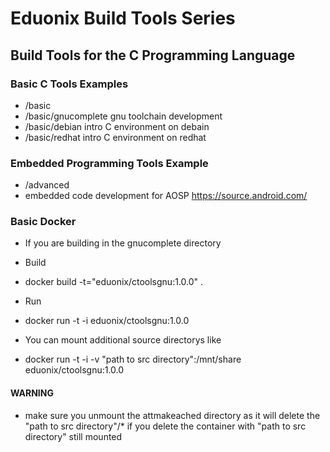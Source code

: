 # Eduonix Build Tools Series

## Build Tools for the C Programming Language

### Basic C Tools Examples
- /basic
- /basic/gnucomplete gnu toolchain development
- /basic/debian  intro C environment on debain
- /basic/redhat  intro C environment on redhat


### Embedded Programming Tools Example
- /advanced
- embedded code development for AOSP  https://source.android.com/



### Basic Docker
- If you are building in the gnucomplete directory

- Build
- docker build -t="eduonix/ctoolsgnu:1.0.0" .

- Run
- docker run -t -i  eduonix/ctoolsgnu:1.0.0

- You can mount additional source directorys like
- docker run -t -i -v "path to src directory":/mnt/share  eduonix/ctoolsgnu:1.0.0

#### WARNING 
- make sure you unmount the attmakeached directory as it will delete the "path to src directory"/* if you delete the container with "path to src directory" still mounted